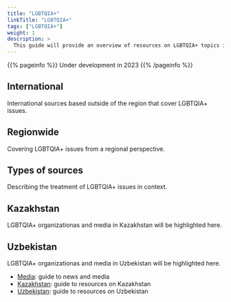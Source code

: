 ```yaml
---
title: "LGBTQIA+"
linkTitle: "LGBTQIA+"
tags: ["LGBTQIA+"]
weight: 1
description: >
  This guide will provide an overview of resources on LGBTQIA+ topics in Central Asia and Mongolia.
---
```


{{% pageinfo %}}
  Under development in 2023
{{% /pageinfo %}}


## International

International sources based outside of the region that cover LGBTQIA+ issues.

## Regionwide

Covering LGBTQIA+ issues from a regional perspective.

## Types of sources

Describing the treatment of LGBTQIA+ issues in context.

## Kazakhstan

LGBTQIA+ organizationas and media in Kazakhstan will be highlighted here.

## Uzbekistan

LGBTQIA+ organizationas and media in Uzbekistan will be highlighted here.

* [Media](/guides/media): guide to news and media
* [Kazakhstan](/guides/kazakhstan): guide to resources on Kazakhstan
* [Uzbekistan](/guides/uzbekistan): guide to resources on Uzbekistan
